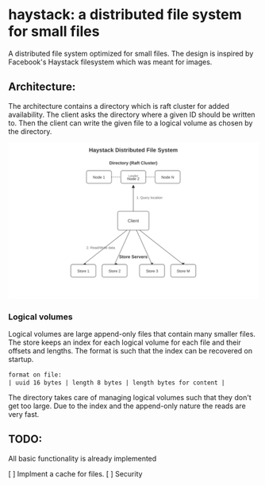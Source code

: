 # haystack: a distributed file system for small files

A distributed file system optimized for small files. The design is inspired by Facebook's Haystack filesystem which was meant for images.

## Architecture:

The architecture contains a directory which is raft cluster for added availability. The client asks the directory where a given ID should be written to. Then the client can write the given file to a logical volume as chosen by the directory.

![Haystack Architecture](architecture.svg)

### Logical volumes

Logical volumes are large append-only files that contain many smaller files. The store keeps an index for each logical volume for each file and their offsets and lengths. The format is such that the index can be recovered on startup.

```
format on file:
| uuid 16 bytes | length 8 bytes | length bytes for content |
```

The directory takes care of managing logical volumes such that they don't get too large. Due to the index and the append-only nature the reads are very fast.

## TODO:

All basic functionality is already implemented

[ ] Implment a cache for files.
[ ] Security

